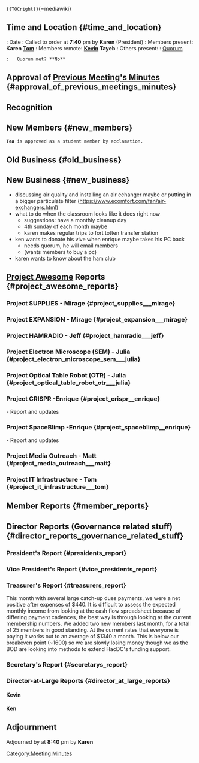 `{{TOCright}}`{=mediawiki}

## Time and Location {#time_and_location}

:   Date
:   Called to order at **7:40** pm by **Karen** (President)
:   Members present: **Karen** **[Tom](User:Tom)**
:   Members remote: **[Kevin](User:Ubuntourist)** **Tayeb**
:   Others present:
:   [Quorum](Quorum)

    :   Quorum met? **No**

## Approval of [Previous Meeting's Minutes](Regular_Member_Meeting_2018_06_12) {#approval_of_previous_meetings_minutes}

## Recognition

## New Members {#new_members}

**`Tea`**` is approved as a student member by acclamation.`

## Old Business {#old_business}

## New Business {#new_business}

-   discussing air quality and installing an air echanger maybe or
    putting in a bigger particulate filter
    (https://www.ecomfort.com/fan/air-exchangers.html)
-   what to do when the classroom looks like it does right now
    -   suggestions: have a monthly cleanup day
    -   4th sunday of each month maybe
    -   karen makes regular trips to fort totten transfer station
-   ken wants to donate his vive when enrique maybe takes his PC back
    -   needs quorum, he will email members
    -   (wants members to buy a pc)
-   karen wants to know about the ham club

## [Project Awesome](:Category:Project_Awesome) Reports {#project_awesome_reports}

### Project SUPPLIES - Mirage {#project_supplies___mirage}

### Project EXPANSION - Mirage {#project_expansion___mirage}

### Project HAMRADIO - Jeff {#project_hamradio___jeff}

### Project Electron Microscope (SEM) - Julia {#project_electron_microscope_sem___julia}

### Project Optical Table Robot (OTR) - Julia {#project_optical_table_robot_otr___julia}

### Project CRISPR -Enrique {#project_crispr__enrique}

\- Report and updates

### Project SpaceBlimp -Enrique {#project_spaceblimp__enrique}

\- Report and updates

### Project Media Outreach - Matt {#project_media_outreach___matt}

### Project IT Infrastructure - Tom {#project_it_infrastructure___tom}

## Member Reports {#member_reports}

## Director Reports (Governance related stuff) {#director_reports_governance_related_stuff}

### President's Report {#presidents_report}

### Vice President's Report {#vice_presidents_report}

### Treasurer's Report {#treasurers_report}

This month with several large catch-up dues payments, we were a net
positive after expenses of \$440. It is difficult to assess the expected
monthly income from looking at the cash flow spreadsheet because of
differing payment cadences, the best way is through looking at the
current membership numbers. We added two new members last month, for a
total of 25 members in good standing. At the current rates that everyone
is paying it works out to an average of \$1340 a month. This is below
our breakeven point (\~1600) so we are slowly losing money though we as
the BOD are looking into methods to extend HacDC's funding support.

### Secretary's Report {#secretarys_report}

### Director-at-Large Reports {#director_at_large_reports}

#### Kevin

#### Ken

## Adjournment

Adjourned by at **8:40** pm by **Karen**

[Category:Meeting Minutes](Category:Meeting_Minutes)
